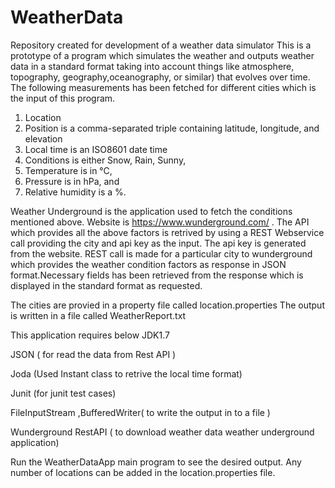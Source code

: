 # WeatherData
Repository created for development of a weather data simulator
This is a prototype of a program which simulates the weather and outputs weather data in a standard format taking into account things like atmosphere, topography, geography,oceanography, or similar) that evolves over time. The following measurements has been fetched for different cities which is the input of this program.

1. Location
2. Position is a comma-separated triple containing latitude, longitude, and elevation
3. Local time is an ISO8601 date time
4. Conditions is either Snow, Rain, Sunny,
5. Temperature is in °C,
6. Pressure is in hPa, and
7. Relative humidity is a %.

Weather Underground is the application used to fetch the conditions mentioned above. Website is https://www.wunderground.com/ . The API which provides all the above factors is retrived by using a REST Webservice call providing the city and api key as the input. The api key is generated from the website.
REST call is made for a particular city to wunderground which provides the weather condition factors as response  in JSON format.Necessary fields has been retrieved from the response which is displayed in the standard format as requested. 

The cities are provied in a property file called location.properties
The output is written in a file called WeatherReport.txt

This application requires below
JDK1.7

JSON ( for read the data from Rest API )

Joda (Used Instant class to retrive the local time format)

Junit (for junit test cases)

FileInputStream ,BufferedWriter( to write the output in to a file )

Wunderground RestAPI ( to download weather data  weather underground application)

Run the WeatherDataApp main program to see the desired output. Any number of locations can be added in the location.properties file.
